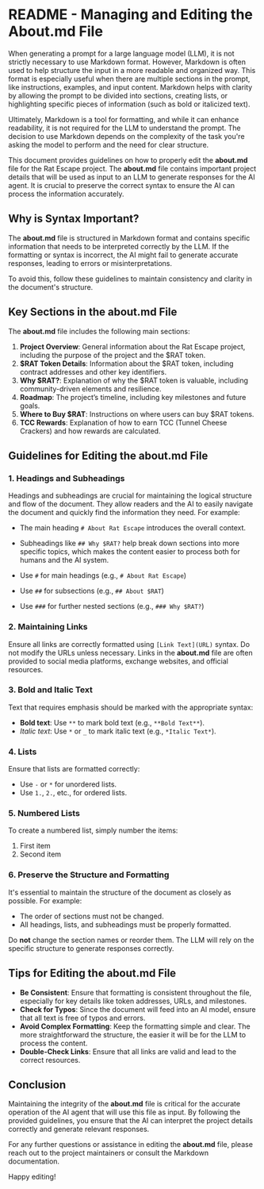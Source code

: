 # README - Managing and Editing the About.md File

When generating a prompt for a large language model (LLM), it is not strictly necessary to use Markdown format. However, Markdown is often used to help structure the input in a more readable and organized way. This format is especially useful when there are multiple sections in the prompt, like instructions, examples, and input content. Markdown helps with clarity by allowing the prompt to be divided into sections, creating lists, or highlighting specific pieces of information (such as bold or italicized text).

Ultimately, Markdown is a tool for formatting, and while it can enhance readability, it is not required for the LLM to understand the prompt. The decision to use Markdown depends on the complexity of the task you're asking the model to perform and the need for clear structure.

This document provides guidelines on how to properly edit the **about.md** file for the Rat Escape project. The **about.md** file contains important project details that will be used as input to an LLM to generate responses for the AI agent. It is crucial to preserve the correct syntax to ensure the AI can process the information accurately.

## Why is Syntax Important?

The **about.md** file is structured in Markdown format and contains specific information that needs to be interpreted correctly by the LLM. If the formatting or syntax is incorrect, the AI might fail to generate accurate responses, leading to errors or misinterpretations.

To avoid this, follow these guidelines to maintain consistency and clarity in the document's structure.

## Key Sections in the about.md File

The **about.md** file includes the following main sections:

1. **Project Overview**: General information about the Rat Escape project, including the purpose of the project and the $RAT token.
2. **$RAT Token Details**: Information about the $RAT token, including contract addresses and other key identifiers.
3. **Why $RAT?**: Explanation of why the $RAT token is valuable, including community-driven elements and resilience.
4. **Roadmap**: The project’s timeline, including key milestones and future goals.
5. **Where to Buy $RAT**: Instructions on where users can buy $RAT tokens.
6. **TCC Rewards**: Explanation of how to earn TCC (Tunnel Cheese Crackers) and how rewards are calculated.

## Guidelines for Editing the about.md File

### 1. **Headings and Subheadings**

Headings and subheadings are crucial for maintaining the logical structure and flow of the document. They allow readers and the AI to easily navigate the document and quickly find the information they need. For example:
- The main heading `# About Rat Escape` introduces the overall context.
- Subheadings like `## Why $RAT?` help break down sections into more specific topics, which makes the content easier to process both for humans and the AI system.

- Use `#` for main headings (e.g., `# About Rat Escape`)
- Use `##` for subsections (e.g., `## About $RAT`)
- Use `###` for further nested sections (e.g., `### Why $RAT?`)

### 2. **Maintaining Links**

Ensure all links are correctly formatted using `[Link Text](URL)` syntax. Do not modify the URLs unless necessary. Links in the **about.md** file are often provided to social media platforms, exchange websites, and official resources.

### 3. **Bold and Italic Text**

Text that requires emphasis should be marked with the appropriate syntax:
- **Bold text**: Use `**` to mark bold text (e.g., `**Bold Text**`).
- *Italic text*: Use `*` or `_` to mark italic text (e.g., `*Italic Text*`).

### 4. **Lists**

Ensure that lists are formatted correctly:
- Use `-` or `*` for unordered lists.
- Use `1.`, `2.`, etc., for ordered lists.

### 5. **Numbered Lists**

To create a numbered list, simply number the items:

1. First item
2. Second item

### 6. **Preserve the Structure and Formatting**

It's essential to maintain the structure of the document as closely as possible. For example:
- The order of sections must not be changed.
- All headings, lists, and subheadings must be properly formatted.

Do **not** change the section names or reorder them. The LLM will rely on the specific structure to generate responses correctly.

## Tips for Editing the about.md File

- **Be Consistent**: Ensure that formatting is consistent throughout the file, especially for key details like token addresses, URLs, and milestones.
- **Check for Typos**: Since the document will feed into an AI model, ensure that all text is free of typos and errors.
- **Avoid Complex Formatting**: Keep the formatting simple and clear. The more straightforward the structure, the easier it will be for the LLM to process the content.
- **Double-Check Links**: Ensure that all links are valid and lead to the correct resources.

## Conclusion

Maintaining the integrity of the **about.md** file is critical for the accurate operation of the AI agent that will use this file as input. By following the provided guidelines, you ensure that the AI can interpret the project details correctly and generate relevant responses.

For any further questions or assistance in editing the **about.md** file, please reach out to the project maintainers or consult the Markdown documentation.

Happy editing!
